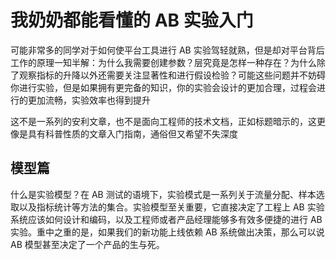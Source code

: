 # 我奶奶都能看懂的 AB 实验入门

可能非常多的同学对于如何使平台工具进行 AB 实验驾轻就熟，但是却对平台背后工作的原理一知半解：为什么我需要创建参数？层究竟是怎样一种存在？为什么除了观察指标的升降以外还需要关注显著性和进行假设检验？可能这些问题并不妨碍你进行实验，但是如果拥有更完备的知识，你的实验会设计的更加合理，过程会进行的更加流畅，实验效率也得到提升

这不是一系列的安利文章，也不是面向工程师的技术文档，正如标题暗示的，这更像是具有科普性质的文章入门指南，通俗但又希望不失深度

## 模型篇

什么是实验模型？在 AB 测试的语境下，实验模式是一系列关于流量分配、样本选取以及指标统计等方法的集合。实验模型至关重要，它直接决定了工程上 AB 实验系统应该如何设计和编码，以及工程师或者产品经理能够多有效多便捷的进行 AB 实验。重中之重的是，如果我们的新功能上线依赖 AB 系统做出决策，那么可以说 AB 模型甚至决定了一个产品的生与死。
